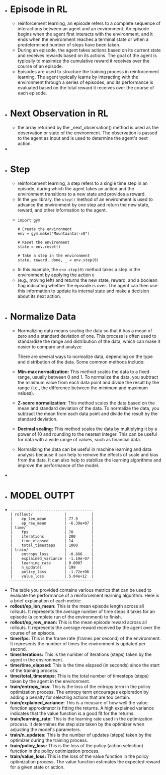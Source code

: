 - # Episode in RL
	- reinforcement learning, an episode refers to a complete sequence of interactions between an agent and an environment. An episode begins when the agent first interacts with the environment, and it ends when the environment reaches a terminal state or when a predetermined number of steps have been taken.
	- During an episode, the agent takes actions based on its current state and receives rewards based on its actions. The goal of the agent is typically to maximize the cumulative reward it receives over the course of an episode.
	- Episodes are used to structure the training process in reinforcement learning. The agent typically learns by interacting with the environment through a series of episodes, and its performance is evaluated based on the total reward it receives over the course of each episode.
- # Next Observation in RL
	- the array returned by the _next_observation() method is used as the observation or state of the environment. The observation is passed to the agent as input and is used to determine the agent's next action.
-
- # Step
	- reinforcement learning, a step refers to a single time step in an episode, during which the agent takes an action and the environment transitions to a new state and provides a reward.
	- In the `gym` library, the `step()` method of an environment is used to advance the environment by one step and return the new state, reward, and other information to the agent.
	- ```
	  import gym
	  
	  # Create the environment
	  env = gym.make("MountainCar-v0")
	  
	  # Reset the environment
	  state = env.reset()
	  
	  # Take a step in the environment
	  state, reward, done, _ = env.step(0)
	  
	  ```
	- In this example, the `env.step(0)` method takes a step in the environment by applying the action `0`
	- (e.g., moving left) and returns the new state, reward, and a boolean 
	  flag indicating whether the episode is over. The agent can then use this
	   information to update its internal state and make a decision about its 
	  next action.
- # Normalize Data
	- Normalizing data means scaling the data so that it has a mean of zero and a standard deviation of one. This process is often used to standardize the range and distribution of the data, which can make it easier to compare and analyze.
	  
	  There are several ways to normalize data, depending on the type and distribution of the data. Some common methods include:
	- **Min-max normalization:** This method scales the data to a fixed range, usually between 0 and 1. To normalize the data, you subtract the minimum value from each data point and divide the result by the range (i.e., the difference between the minimum and maximum values).
	- **Z-score normalization:** This method scales the data based on the mean and standard deviation of the data. To normalize the data, you subtract the mean from each data point and divide the result by the standard deviation.
	- **Decimal scaling:**  This method scales the data by multiplying it by a power of 10 and rounding to the nearest integer. This can be useful for data with a wide range of values, such as financial data.
	- Normalizing the data can be useful in machine learning and data analysis because it can help to remove the effects of scale and bias from the data. It can also help to stabilize the learning algorithms and improve the performance of the model.
-
- # MODEL OUTPT
- ```
  -------------------------------------
  | rollout/              |           |
  |    ep_len_mean        | 77.9      |
  |    ep_rew_mean        | -6.39e+07 |
  | time/                 |           |
  |    fps                | 70        |
  |    iterations         | 200       |
  |    time_elapsed       | 14        |
  |    total_timesteps    | 1000      |
  | train/                |           |
  |    entropy_loss       | -0.886    |
  |    explained_variance | -1.19e-07 |
  |    learning_rate      | 0.0007    |
  |    n_updates          | 199       |
  |    policy_loss        | -1.72e+06 |
  |    value_loss         | 5.04e+12  |
  -------------------------------------
  ```
- The table you provided contains various metrics that can be used to evaluate the performance of a reinforcement learning algorithm. Here is a brief explanation of each metric:
- **rollout/ep_len_mean:** This is the mean episode length across all rollouts. It represents the average number of time steps it takes for an episode (a complete run of the environment) to finish.
- **rollout/ep_rew_mean:** This is the mean episode reward across all rollouts. It represents the average reward received by the agent over the course of an episode.
- **time/fps:** This is the frame rate (frames per second) of the environment. It represents the number of times the environment is updated per second.
- **time/iterations:** This is the number of iterations (steps) taken by the agent in the environment.
- **time/time_elapsed:** This is the time elapsed (in seconds) since the start of the training process.
- **time/total_timesteps:** This is the total number of timesteps (steps) taken by the agent in the environment.
- **train/entropy_loss:** This is the loss of the entropy term in the policy optimization process. The entropy term encourages exploration by adding a penalty for selecting actions that are too certain.
- **train/explained_variance:** This is a measure of how well the value function approximator is fitting the returns. A high explained variance indicates that the value function is a good fit for the returns.
- **train/learning_rate:** This is the learning rate used in the optimization process. It determines the step size taken by the optimizer when adjusting the model's parameters.
- **train/n_updates:** This is the number of updates (steps) taken by the optimizer during the training process.
- **train/policy_loss:** This is the loss of the policy (action selection) function in the policy optimization process.
- **train/value_loss:** This is the loss of the value function in the policy optimization process. The value function estimates the expected reward for a given state or action.